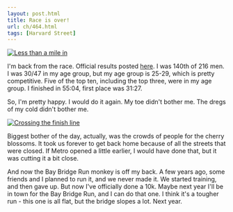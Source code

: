 ```yaml
---
layout: post.html
title: Race is over!
url: ch/464.html
tags: [Harvard Street]
---
```

[![Less than a mile in](http://farm1.static.flickr.com/215/458792833_4cfa1327b5_m.jpg)](http://www.flickr.com/photos/thetejon/458792833/)

I'm back from the race. Official results posted [here](http://www.runwashington.com/results/searchable.html). I was 140th of 216 men. I was 30/47 in my age group, but my age group is 25-29, which is pretty competitive. Five of the top ten, including the top three, were in my age group. I finished in 55:04, first place was 31:27.

So, I'm pretty happy. I would do it again. My toe didn't bother me. The dregs of my cold didn't bother me. 

[![Crossing the finish line](http://farm1.static.flickr.com/189/458798581_3cf20b8d63_m.jpg)](http://www.flickr.com/photos/thetejon/458798581/)

Biggest bother of the day, actually, was the crowds of people for the cherry blossoms. It took us forever to get back home because of all the streets that were closed. If Metro opened a little earlier, I would have done that, but it was cutting it a bit close.

And now the Bay Bridge Run monkey is off my back. A few years ago, some friends and I planned to run it, and we never made it. We started training, and then gave up. But now I've officially done a 10k. Maybe next year I'll be in town for the Bay Bridge Run, and I can do that one. I think it's a tougher run - this one is all flat, but the bridge slopes a lot. Next year.
